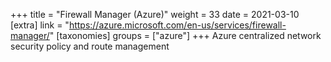 +++
title = "Firewall Manager (Azure)"
weight = 33
date = 2021-03-10
[extra]
link = "https://azure.microsoft.com/en-us/services/firewall-manager/"
[taxonomies]
groups = ["azure"]
+++
Azure centralized network security policy and route management

